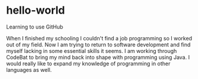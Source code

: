 # hello-world
Learning to use GitHub

When I finished my schooling I couldn't find a job programming so I worked out of my field. Now I am 
trying to return to software development and find myself lacking in some essential skills it seems.
I am working through CodeBat to bring my mind back into shape with programming using Java. 
I would really like to expand my knowledge of programming in other languages as well.
